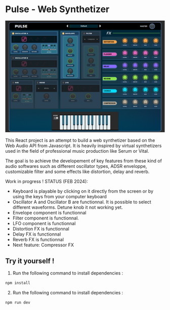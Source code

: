 # Pulse - Web Synthetizer

![Alt text](/public/Pulse-screenshot.png)

This React project is an attempt to build a web synthetizer based on the Web
Audio API from Javascript. It is heavily inspired by virtual synthetizers used
in the field of professional music production like Serum or Vital.

The goal is to achieve the developement of key features from these kind of audio
softwares such as different oscillator types, ADSR enveloppe, customizable
filter and some effects like distortion, delay and reverb.

Work in progress ! STATUS (FEB 2024):

- Keyboard is playable by clicking on it directly from the screen or by using
  the keys from your computer keyboard
- Oscillator A and Oscillator B are functionnal. It is possible to select
  different waveforms. Detune knob it not working yet.
- Envelope component is functionnal
- Filter component is functionnal.
- LFO component is functionnal
- Distortion FX is functionnal
- Delay FX is functionnal
- Reverb FX is functionnal
- Next feature: Compressor FX

## Try it yourself !

1. Run the following command to install dependencies :

```bash
npm install
```

2. Run the following command to install dependencies :

```bash
npm run dev
```

